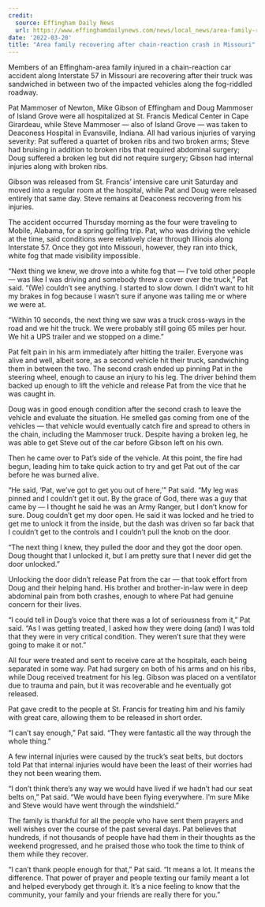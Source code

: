 ```yaml
---
credit:
  source: Effingham Daily News
  url: https://www.effinghamdailynews.com/news/local_news/area-family-recovering-after-chain-reaction-crash-in-missouri/article_6a7cbdc2-a88e-11ec-afff-8f6b20b6b8c1.html
date: '2022-03-20'
title: "Area family recovering after chain-reaction crash in Missouri"
---
```

Members of an Effingham-area family injured in a chain-reaction car accident along Interstate 57 in Missouri are recovering after their truck was sandwiched in between two of the impacted vehicles along the fog-riddled roadway.

Pat Mammoser of Newton, Mike Gibson of Effingham and Doug Mammoser of Island Grove were all hospitalized at St. Francis Medical Center in Cape Girardeau, while Steve Mammoser — also of Island Grove — was taken to Deaconess Hospital in Evansville, Indiana. All had various injuries of varying severity: Pat suffered a quartet of broken ribs and two broken arms; Steve had bruising in addition to broken ribs that required abdominal surgery; Doug suffered a broken leg but did not require surgery; Gibson had internal injuries along with broken ribs.

Gibson was released from St. Francis’ intensive care unit Saturday and moved into a regular room at the hospital, while Pat and Doug were released entirely that same day. Steve remains at Deaconess recovering from his injuries.

The accident occurred Thursday morning as the four were traveling to Mobile, Alabama, for a spring golfing trip. Pat, who was driving the vehicle at the time, said conditions were relatively clear through Illinois along Interstate 57. Once they got into Missouri, however, they ran into thick, white fog that made visibility impossible.

“Next thing we knew, we drove into a white fog that — I’ve told other people — was like I was driving and somebody threw a cover over the truck,” Pat said. “(We) couldn’t see anything. I started to slow down. I didn’t want to hit my brakes in fog because I wasn’t sure if anyone was tailing me or where we were at.

“Within 10 seconds, the next thing we saw was a truck cross-ways in the road and we hit the truck. We were probably still going 65 miles per hour. We hit a UPS trailer and we stopped on a dime.”

Pat felt pain in his arm immediately after hitting the trailer. Everyone was alive and well, albeit sore, as a second vehicle hit their truck, sandwiching them in between the two. The second crash ended up pinning Pat in the steering wheel, enough to cause an injury to his leg. The driver behind them backed up enough to lift the vehicle and release Pat from the vice that he was caught in.

Doug was in good enough condition after the second crash to leave the vehicle and evaluate the situation. He smelled gas coming from one of the vehicles — that vehicle would eventually catch fire and spread to others in the chain, including the Mammoser truck. Despite having a broken leg, he was able to get Steve out of the car before Gibson left on his own.

Then he came over to Pat’s side of the vehicle. At this point, the fire had begun, leading him to take quick action to try and get Pat out of the car before he was burned alive.

“He said, ‘Pat, we’ve got to get you out of here,’” Pat said. “My leg was pinned and I couldn’t get it out. By the grace of God, there was a guy that came by — I thought he said he was an Army Ranger, but I don’t know for sure. Doug couldn’t get my door open. He said it was locked and he tried to get me to unlock it from the inside, but the dash was driven so far back that I couldn’t get to the controls and I couldn’t pull the knob on the door.

“The next thing I knew, they pulled the door and they got the door open. Doug thought that I unlocked it, but I am pretty sure that I never did get the door unlocked.”

Unlocking the door didn’t release Pat from the car — that took effort from Doug and their helping hand. His brother and brother-in-law were in deep abdominal pain from both crashes, enough to where Pat had genuine concern for their lives.

“I could tell in Doug’s voice that there was a lot of seriousness from it,” Pat said. “As I was getting treated, I asked how they were doing (and) I was told that they were in very critical condition. They weren’t sure that they were going to make it or not.”

All four were treated and sent to receive care at the hospitals, each being separated in some way. Pat had surgery on both of his arms and on his ribs, while Doug received treatment for his leg. Gibson was placed on a ventilator due to trauma and pain, but it was recoverable and he eventually got released.

Pat gave credit to the people at St. Francis for treating him and his family with great care, allowing them to be released in short order.

“I can’t say enough,” Pat said. “They were fantastic all the way through the whole thing.”

A few internal injuries were caused by the truck’s seat belts, but doctors told Pat that internal injuries would have been the least of their worries had they not been wearing them.

“I don’t think there’s any way we would have lived if we hadn’t had our seat belts on,” Pat said. “We would have been flying everywhere. I’m sure Mike and Steve would have went through the windshield.”

The family is thankful for all the people who have sent them prayers and well wishes over the course of the past several days. Pat believes that hundreds, if not thousands of people have had them in their thoughts as the weekend progressed, and he praised those who took the time to think of them while they recover.

“I can’t thank people enough for that,” Pat said. “It means a lot. It means the difference. That power of prayer and people texting our family meant a lot and helped everybody get through it. It’s a nice feeling to know that the community, your family and your friends are really there for you.”
